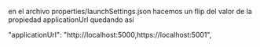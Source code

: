 en el archivo properties/launchSettings.json 
hacemos un flip del valor de la propiedad applicationUrl quedando así

"applicationUrl": "http://localhost:5000,https://localhost:5001",